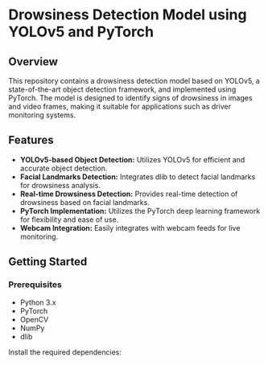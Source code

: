 # Drowsiness Detection Model using YOLOv5 and PyTorch

## Overview

This repository contains a drowsiness detection model based on YOLOv5, a state-of-the-art object detection framework, and implemented using PyTorch. The model is designed to identify signs of drowsiness in images and video frames, making it suitable for applications such as driver monitoring systems.

## Features

- **YOLOv5-based Object Detection:** Utilizes YOLOv5 for efficient and accurate object detection.
- **Facial Landmarks Detection:** Integrates dlib to detect facial landmarks for drowsiness analysis.
- **Real-time Drowsiness Detection:** Provides real-time detection of drowsiness based on facial landmarks.
- **PyTorch Implementation:** Utilizes the PyTorch deep learning framework for flexibility and ease of use.
- **Webcam Integration:** Easily integrates with webcam feeds for live monitoring.

## Getting Started

### Prerequisites

- Python 3.x
- PyTorch
- OpenCV
- NumPy
- dlib

Install the required dependencies:
